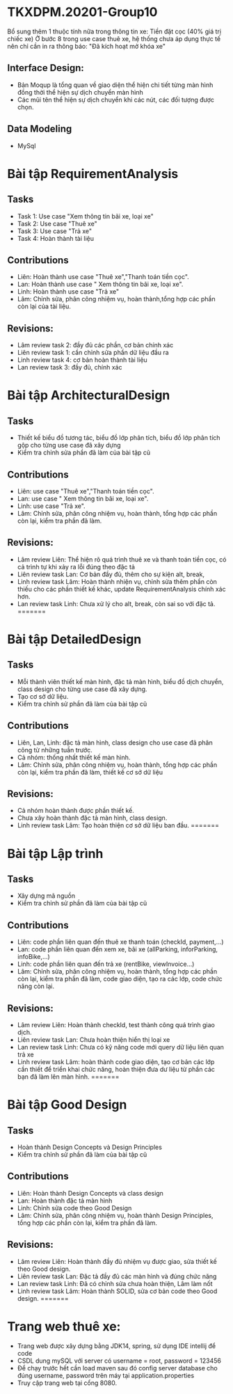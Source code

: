 # TKXDPM.20201-Group10
Bổ sung thêm 1 thuộc tính nữa trong thông tin xe: Tiền đặt cọc (40% giá trị chiếc xe)
Ở bước 8 trong use case thuê xe, hệ thống chưa áp dụng thực tế nên chỉ cần in ra thông báo: "Đã kích hoạt mở khóa xe"
## Interface Design:
- Bản Moqup là tổng quan về giao diện thể hiện chi tiết từng màn hình đồng thời thể hiện sự dịch chuyển màn hình
- Các mũi tên thể hiện sự dịch chuyển khi các nút, các đối tượng được chọn.
## Data Modeling
- MySql
# Bài tập RequirementAnalysis
## Tasks
- Task 1: Use case "Xem thông tin bãi xe, loại xe"
- Task 2: Use case "Thuê xe"
- Task 3: Use case "Trả xe"
- Task 4: Hoàn thành tài liệu

## Contributions
- Liên: Hoàn thành use case "Thuê xe","Thanh toán tiền cọc".
- Lan: Hoàn thành use case " Xem thông tin bãi xe, loại xe".
- Linh: Hoàn thành use case "Trả xe"
- Lâm: Chỉnh sửa, phân công nhiệm vụ, hoàn thành,tổng hợp các phần còn lại của tài liệu.

## Revisions:
- Lâm review task 2: đầy đủ các phần, cơ bản chính xác 
- Liên review task 1: cần chỉnh sửa phần dữ liệu đầu ra
- Linh review task 4: cơ bản hoàn thành tài liệu 
- Lan review task 3: đầy đủ, chính xác
# Bài tập ArchitecturalDesign
## Tasks
- Thiết kế biểu đồ tương tác, biểu đồ lớp phân tích, biểu đồ lớp phân tích gộp cho từng use case đã xây dựng
- Kiểm tra chỉnh sửa phần đã làm của bài tập cũ
## Contributions
- Liên: use case "Thuê xe","Thanh toán tiền cọc".
- Lan: use case " Xem thông tin bãi xe, loại xe".
- Linh: use case "Trả xe".
- Lâm: Chỉnh sửa, phân công nhiệm vụ, hoàn thành, tổng hợp các phần còn lại, kiểm tra phần đã làm.
## Revisions:
- Lâm review Liên: Thể hiện rõ quá trình thuê xe và thanh toán tiền cọc, có cả trình tự khi xảy ra lỗi đúng theo đặc tả
- Liên review task Lan: Cơ bản đầy đủ, thêm cho sự kiện alt, break,
- Linh review task Lâm: Hoàn thành nhiện vụ, chỉnh sửa thêm phần còn thiếu cho các phần thiết kế khác, update RequirementAnalysis chính xác hơn.
- Lan review task Linh: Chưa xử lý cho alt, break, còn sai so với đặc tả.
=======
# Bài tập DetailedDesign
## Tasks
- Mỗi thành viên thiết kế màn hình, đặc tả màn hình, biểu đồ dịch chuyển, class design cho từng use case đã xây dựng.
- Tạo cơ sở dữ liệu.
- Kiểm tra chỉnh sử phần đã làm của bài tập cũ
## Contributions
- Liên, Lan, Linh: đặc tả màn hình, class design cho use case đã phân công từ những tuần trước.
- Cả nhóm: thống nhất thiết kế màn hình.
- Lâm: Chỉnh sửa, phân công nhiệm vụ, hoàn thành, tổng hợp các phần còn lại, kiểm tra phần đã làm, thiết kế cơ sở dữ liệu
## Revisions:
- Cả nhóm hoàn thành được phần thiết kế.
- Chưa xây hoàn thành đặc tả màn hình, class design.
- Linh review task Lâm: Tạo hoàn thiện cơ sở dữ liệu ban đầu.
=======
# Bài tập Lập trình
## Tasks
- Xây dựng mã nguồn
- Kiểm tra chỉnh sử phần đã làm của bài tập cũ
## Contributions
- Liên: code phần liên quan đến thuê xe thanh toán (checkId, payment,...)
- Lan: code phần liên quan đến xem xe, bãi xe (allParking, inforParking, infoBike,...)
- Linh: code phần liên quan đến trả xe (rentBike, viewInvoice...)
- Lâm: Chỉnh sửa, phân công nhiệm vụ, hoàn thành, tổng hợp các phần còn lại, kiểm tra phần đã làm, code giao diện, tạo ra các lớp, code chức năng còn lại.
## Revisions:
- Lâm review Liên: Hoàn thành checkId, test thành công quá trình giao dịch.
- Liên review task Lan: Chưa hoàn thiện hiển thị loại xe
- Lan review task Linh: Chưa có kỹ năng code mới query dữ liệu liên quan trả xe
- Linh review task Lâm: hoàn thành code giao diện, tạo cơ bản các lớp cần thiết để triển khai chức năng, hoàn thiện đưa dư liệu từ phần các bạn đã làm lên màn hình.
=======
# Bài tập Good Design
## Tasks
- Hoàn thành Design Concepts và Design Principles
- Kiểm tra chỉnh sử phần đã làm của bài tập cũ
## Contributions
- Liên: Hoàn thành Design Concepts và class design
- Lan: Hoàn thành đặc tả màn hình 
- Linh: Chỉnh sửa code theo Good Design
- Lâm: Chỉnh sửa, phân công nhiệm vụ, hoàn thành Design Principles, tổng hợp các phần còn lại, kiểm tra phần đã làm.
## Revisions:
- Lâm review Liên: Hoàn thành đầy đủ nhiệm vụ được giao, sửa thiết kế theo Good design.
- Liên review task Lan: Đặc tả đầy đủ các màn hình và đúng chức năng
- Lan review task Linh: Đã có chỉnh sửa chưa hoàn thiện, Lâm làm nốt
- Linh review task Lâm: Hoàn thành SOLID, sửa cơ bản code theo Good design.
=======
# Trang web thuê xe:
- Trang web được xây dựng bằng JDK14, spring, sử dụng IDE intellij để code
- CSDL dung mySQL với server có username = root, password = 123456 
- Để chạy trước hết cần load maven sau đó config server database cho đúng username, password trên máy tại application.properties
- Truy cập trang web tại cổng 8080.
